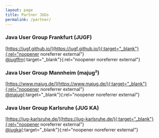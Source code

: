```yaml
---
layout: page
title: Partner JUGs
permalink: /partner/
---
```


### Java User Group Frankfurt (JUGF)

<i class="bi bi-globe2"></i> [https://jugf.github.io/](https://jugf.github.io/){:target="_blank"}{:rel="noopener noreferrer external"}  
<i class="bi bi-twitter-x"></i> [@jugffm](https://twitter.com/jugffm){:target="_blank"}{:rel="noopener noreferrer external"}


### Java User Group Mannheim (majug²)

<i class="bi bi-globe2"></i> [https://www.majug.de/](https://www.majug.de/){:target="_blank"}{:rel="noopener noreferrer external"}  
<i class="bi bi-twitter-x"></i> [@majug](https://twitter.com/majug){:target="_blank"}{:rel="noopener noreferrer external"}


### Java User Group Karlsruhe (JUG KA)

<i class="bi bi-globe2"></i> [https://jug-karlsruhe.de/](https://jug-karlsruhe.de/){:target="_blank"}{:rel="noopener noreferrer external"}  
<i class="bi bi-twitter-x"></i> [@jugka](https://twitter.com/jugka){:target="_blank"}{:rel="noopener noreferrer external"}
